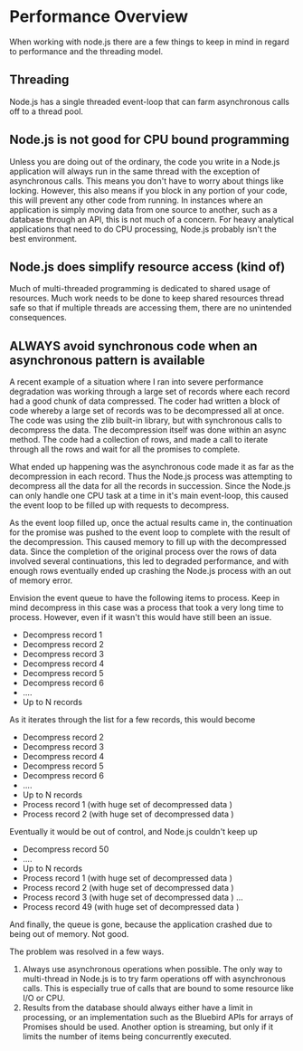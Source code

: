 # Performance Overview

When working with node.js there are a few things to keep in mind in regard to performance and the threading model.

## Threading

Node.js has a single threaded event-loop that can farm asynchronous calls off to a thread pool.

## Node.js is not good for CPU bound programming

Unless you are doing out of the ordinary, the code you write in a Node.js application will always run in the same thread with the exception of asynchronous calls.  This means you don't have to worry about things like locking.  However, this also means if you block in any portion of your code, this will prevent any other code from running.  In instances where an application is simply moving data from one source to another, such as a database through an API, this is not much of a concern.  For heavy analytical applications that need to do CPU processing, Node.js probably isn't the best environment.

## Node.js does simplify resource access (kind of)

Much of multi-threaded programming is dedicated to shared usage of resources.  Much work needs to be done to keep shared resources thread safe so that if multiple threads are accessing them, there are no unintended consequences.  


## ALWAYS avoid synchronous code when an asynchronous pattern is available

A recent example of a situation where I ran into severe performance degradation was working through a large set of records where each record had a good chunk of data compressed.  The coder had written a block of code whereby a large set of records was to be decompressed all at once.  The code was using the zlib built-in library, but with synchronous calls to decompress the data.  The decompression itself was done within an async method.  The code had a collection of rows, and made a call to iterate through all the rows and wait for all the promises to complete.

What ended up happening was the asynchronous code made it as far as the decompression in each record.  Thus the Node.js process was attempting to decompress all the data for all the records in succession.  Since the Node.js can only handle one CPU task at a time in it's main event-loop, this caused the event loop to be filled up with requests to decompress.

As the event loop filled up, once the actual results came in, the continuation for the promise was pushed to the event loop to complete with the result of the decompression.  This caused memory to fill up with the decompressed data.  Since the completion of the original process over the rows of data involved several continuations, this led to degraded performance, and with enough rows eventually ended up crashing the Node.js process with an out of memory error.

Envision the event queue to have the following items to process.  Keep in mind decompress in this case was a process that took a very long time to process.  However, even if it wasn't this would have still been an issue.

* Decompress record 1
* Decompress record 2
* Decompress record 3
* Decompress record 4
* Decompress record 5
* Decompress record 6
* ....
* Up to N records

As it iterates through the list for a few records, this would become

* Decompress record 2
* Decompress record 3
* Decompress record 4
* Decompress record 5
* Decompress record 6
* ....
* Up to N records
* Process record 1 (with huge set of decompressed data )
* Process record 2 (with huge set of decompressed data )

Eventually it would be out of control, and Node.js couldn't keep up
* Decompress record 50
* ....
* Up to N records
* Process record 1 (with huge set of decompressed data )
* Process record 2 (with huge set of decompressed data )
* Process record 3 (with huge set of decompressed data )
...
* Process record 49 (with huge set of decompressed data )

And finally, the queue is gone, because the application crashed due to being out of memory. Not good.

The problem was resolved in a few ways.
1. Always use asynchronous operations when possible.  The only way to multi-thread in Node.js is to try farm operations off with asynchronous calls.  This is especially true of calls that are bound to some resource like I/O or CPU.
2. Results from the database should always either have a limit in processing, or an implementation such as the Bluebird APIs for arrays of Promises should be used.  Another option is streaming, but only if it limits the number of items being concurrently executed.
